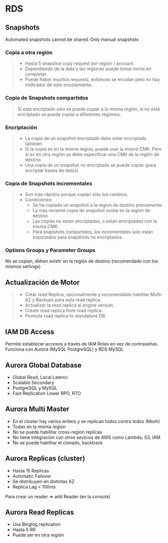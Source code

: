 # RDS 

## Snapshots

Automated snapshots cannot be shared. Only manual snapshots

### Copia a otra región

> - Hasta 5 snapshot copy request por region / account.
> - Dependiendo de la data y las regiones puede tomar horas en completar.
> - Puede haber muchos requests, entonces se encolan pero no hay inidicador de este encolamiento. 


### Copia de Snapshots compartidos

> Si esta encriptado sólo se puede copiar a la misma región, si no está encriptado se puede copiar a diferentes regiones.

### Encriptación

> - La copia de un snapshot encriptado debe estar encriptada tambien.
> - Si la copia es en la misma region, puede usar la misma CMK. Pero si es en otra región se debe especificar una CMK de la región de destino.
> - Una copia de un snapshot no encriptado se puede copiar (para encriptar bases de datos)

### Copia de Snapshots incrementales

> - Son más rápidos porque copian sólo los cambios.
> - Condiciones:
>   - Se ha copiado un snapshot a la region de destino previamente.
>   - La mas reciente copia de snapshot existe en la region de destino
>   - Las copias no estan encriptadas, o  estan encriptadas con la misma CMK. 
>   - Para snapshots compartidos, los incrementales solo están soportados para snapshots no encriptados.


### Options Groups y Parameter Groups

No se copian, deben existir en la región de destino (recomendado con los mismos settings)


## Actualización de Motor

> - Crear read Replica, opcionalmente y recomendable habilitar Multi-AZ y Backups para esta read replica.
> - Actualizar la read replica al engine version.
> - Create read replica from read replica.
> - Promote read replica to standalone DB.


## IAM DB Access

Permite establecer accesos a través de IAM Roles en vez de contraseñas.
Funciona con Aurora (MySQL PostgreSQL) y RDS MySQL


## Aurora Global Database

- Global Read, Local Latenci
- Scalable Secondary
- PostgreSQL y MySQL
- Fast Replication Lower RPO, RTO


## Aurora Multi Master
- En el cluster hay varios writers y se replican todos contra todos (Mesh)
- Todas en la misma region
- No se puede habilitar cross-region replicas
- No tiene integración con otros sevicios de AWS como Lambda, S3, IAM
- No se puede habilitar el clonado, backtrack


## Aurora Replicas (cluster)

- Hasta 15 Replicas
- Automatic Failover
- Se distribuyen en distintas AZ
- Replica Lag < 100ms

Para crear un reader => add Reader (en la consola)

## Aurora Read Replicas

- Usa Binglog replication
- Hasta 5 RR
- Puede ser en otra región
